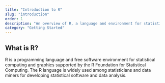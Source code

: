 ```yaml
---
title: "Introduction to R"
slug: "introduction"
order: 1
description: "An overview of R, a language and environment for statistical computing and graphics."
category: "Getting Started"
---
```


## What is R?

R is a programming language and free software environment for statistical computing and graphics supported by the R Foundation for Statistical Computing. The R language is widely used among statisticians and data miners for developing statistical software and data analysis.
